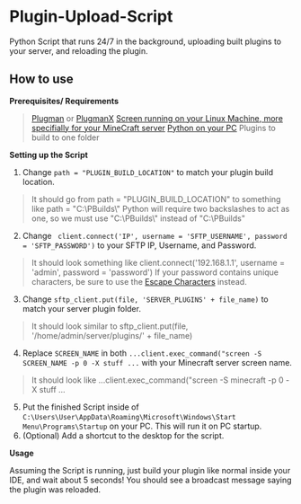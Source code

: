 # Plugin-Upload-Script
Python Script that runs 24/7 in the background, uploading built plugins to your server, and reloading the plugin.
## How to use
**Prerequisites/ Requirements**
> [Plugman](https://dev.bukkit.org/projects/plugman) or [PlugmanX](https://www.spigotmc.org/resources/plugmanx.88135/)
> [Screen running on your Linux Machine, more specifially for your MineCraft server](https://oscarhjelm.com/blag/2011/02/minecraft-server-on-linux-using-screen/)
> [Python on your PC](https://www.python.org/downloads/)
> Plugins to build to one folder

**Setting up the Script**
1. Change `path = "PLUGIN_BUILD_LOCATION"` to match your plugin build location.
> It should go from path = "PLUGIN_BUILD_LOCATION" to something like path = "C:\\PBuilds\\"
> Python will require two backslashes to act as one, so we must use "C:\\PBuilds\\" instead of "C:\PBuilds\"
2. Change ` client.connect('IP', username = 'SFTP_USERNAME', password = 'SFTP_PASSWORD')` to your SFTP IP, Username, and Password.
> It should look something like client.connect('192.168.1.1', username = 'admin', password = 'password')
> If your password contains unique characters, be sure to use the [Escape Characters](https://pythonexamples.org/python-escape-characters/) instead.
3. Change `sftp_client.put(file, 'SERVER_PLUGINS' + file_name)` to match your server plugin folder.
> It should look similar to sftp_client.put(file, '/home/admin/server/plugins/' + file_name)
4. Replace `SCREEN_NAME` in both `...client.exec_command("screen -S SCREEN_NAME -p 0 -X stuff ...` with your Minecraft server screen name.
> It should look like ...client.exec_command("screen -S minecraft -p 0 -X stuff ... 
5. Put the finished Script inside of `C:\Users\User\AppData\Roaming\Microsoft\Windows\Start Menu\Programs\Startup` on your PC. This will run it on PC startup.
6. (Optional) Add a shortcut to the desktop for the script.

**Usage** 

Assuming the Script is running, just build your plugin like normal inside your IDE, and wait about 5 seconds! You should see a broadcast message saying the plugin was reloaded.
